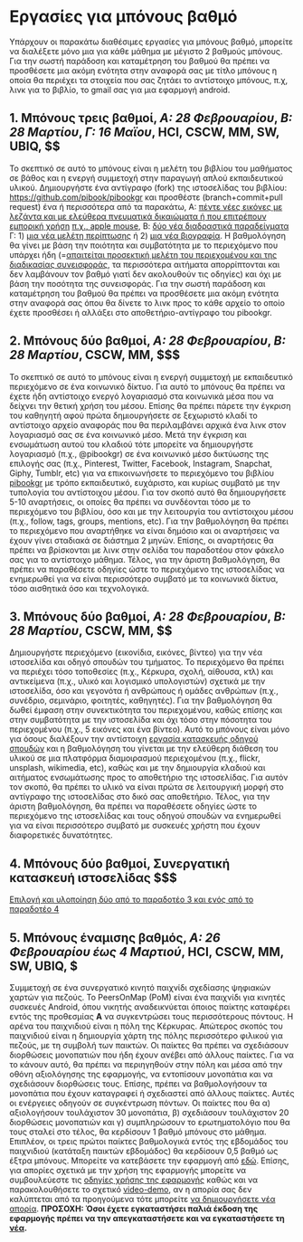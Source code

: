 # Εργασίες για μπόνους βαθμό

Υπάρχουν οι παρακάτω διαθέσιμες εργασίες για μπόνους βαθμό, μπορείτε να διαλέξετε μόνο μια για κάθε μάθημα με μέγιστο 2 βαθμούς μπόνους. Για την σωστή παράδοση και καταμέτρηση του βαθμού θα πρέπει να προσθέσετε μια ακόμη ενότητα στην αναφορά σας με τίτλο μπόνους η οποία θα περιέχει τα στοιχεία που σας ζητάει το αντίστοιχο μπόνους, π.χ, λινκ για το βιβλίο, το gmail σας για μια εφαρμογή android.

## 1. Μπόνους τρεις βαθμοί, *A: 28 Φεβρουαρίου*, *Β: 28 Μαρτίου*, *Γ: 16 Μαϊου*, HCI, CSCW, MM, SW, UBIQ, $$

Το σκεπτικό σε αυτό το μπόνους είναι η μελέτη του βιβλίου του μαθήματος σε βάθος και η ενεργή συμμετοχή στην παραγωγή απλού εκπαιδευτικού υλικού. Δημιουργήστε ένα αντίγραφο (fork) της ιστοσελίδας του βιβλίου: https://github.com/pibook/pibookgr και προσθέστε (branch+commit+pull request) ένα ή περισσότερα από τα παρακάτω, A: [πέντε νέες εικόνες με λεζάντα και με ελεύθερα πνευματικά δικαιώματα ή που επιτρέπουν εμπορική χρήση](https://github.com/pibook/pibookgr/tree/gh-pages/_gallery) [π.χ., apple mouse](https://raw.githubusercontent.com/pibook/pibookgr/gh-pages/_gallery/apple-mouse.md), Β: [δύο νέα διαδραστικά παραδείγματα](https://github.com/pibook/pibookgr/tree/gh-pages/_remix) Γ: 1) [μια νέα μελέτη περίπτωσης](https://github.com/pibook/pibookgr/tree/gh-pages/_case-study) ή 2) [μια νέα βιογραφία](https://github.com/pibook/pibookgr/tree/gh-pages/_biography). Η βαθμολόγηση θα γίνει με βάση την ποιότητα και συμβατότητα με το περιεχόμενο που υπάρχει ήδη (=[απαιτείται προσεκτική μελέτη του περιεχομένου και της διαδικασίας συνεισφοράς](http://www.pibook.gr/contribute/), τα περισσότερα αιτήματα απορρίπτονται και δεν λαμβάνουν τον βαθμό γιατί δεν ακολουθούν τις οδηγίες) και όχι με βάση την ποσότητα της συνεισφοράς. Για την σωστή παράδοση και καταμέτρηση του βαθμού θα πρέπει να προσθέσετε μια ακόμη ενότητα στην αναφορά σας όπου θα δίνετε τo λινκ προς το κάθε αρχείο το οποίο έχετε προσθέσει ή αλλάξει στο αποθετήριο-αντίγραφο του pibookgr.

## 2. Μπόνους δύο βαθμοί, *A: 28 Φεβρουαρίου*, *Β: 28 Μαρτίου*, CSCW, MM, $$$

Το σκεπτικό σε αυτό το μπόνους είναι η ενεργή συμμετοχή με εκπαιδευτικό περιεχόμενο σε ένα κοινωνικό δίκτυο. Για αυτό το μπόνους θα πρέπει να έχετε ήδη αντίστοιχο ενεργό λογαριασμό στα κοινωνικά μέσα που να δείχνει την θετική χρήση του μέσου. Επίσης θα πρέπει πάρετε την έγκριση του καθηγητή αφού πρώτα δημιουργήσετε σε ξεχωριστό κλαδί το αντίστοιχο αρχείο αναφοράς που θα περιλαμβάνει αρχικά ένα λινκ στον λογαριασμό σας σε ένα κοινωνικό μέσο. Μετά την έγκριση και ενσωμάτωση αυτού του κλαδιού τότε μπορείτε να δημιουργήστε λογαριασμό (π.χ., @pibookgr) σε ένα κοινωνικό μέσο δικτύωσης της επιλογής σας (π.χ., Pinterest, Twitter, Facebook, Instagram, Snapchat, Giphy, Tumblr, etc) για να επικοινωνήσετε το περιεχόμενο του βιβλίου [pibookgr](www.pibook.gr) με τρόπο εκπαιδευτικό, ευχάριστο, και κυρίως συμβατό με την τυπολογία του αντίστοιχου μέσου. Για τον σκοπό αυτό θα δημιουργήσετε 5-10 αναρτήσεις, οι οποίες θα πρέπει να συνδέονται τόσο με το περιεχόμενο του βιβλίου, όσο και με την λειτουργία του αντίστοιχου μέσου (π.χ., follow, tags, groups, mentions, etc). Για την βαθμολόγηση θα πρέπει το περιεχόμενο που αναρτήθηκε να είναι δημόσιο και οι αναρτήσεις να έχουν γίνει σταδιακά σε διάστημα 2 μηνών. Επίσης, οι αναρτήσεις θα πρέπει να βρίσκονται με λινκ στην σελίδα του παραδοτέου στον φάκελο σας για το αντίστοιχο μάθημα. Τέλος, για την άριστη βαθμολόγηση, θα πρέπει να παραθέσετε οδηγίες ώστε το περιεχόμενο της ιστοσελίδας να ενημερωθεί για να είναι περισσότερο συμβατό με τα κοινωνικά δίκτυα, τόσο αισθητικά όσο και τεχνολογικά.


## 3. Μπόνους δύο βαθμοί, *A: 28 Φεβρουαρίου*, *Β: 28 Μαρτίου*, CSCW, MM, $$

Δημιουργήστε περιεχόμενο (εικονίδια, εικόνες, βίντεο) για την νέα ιστοσελίδα και οδηγό σπουδών του τμήματος. Το περιεχόμενο θα πρέπει να περιέχει τόσο τοποθεσίες (π.χ., Κέρκυρα, σχολή, αίθουσα, κτλ) και αντικείμενα (π.χ., υλικό και λογισμικό υπολογιστών) σχετικά με την ιστοσελίδα, όσο και γεγονότα ή ανθρώπους ή ομάδες ανθρώπων (π.χ., συνέδριο, σεμινάριο, φοιτητές, καθηγητές). Για την βαθμολόγηση θα δωθεί έμφαση στην συνεκτικότητα του περιεχομένου, καθώς επίσης και στην συμβατότητα με την ιστοσελίδα και όχι τόσο στην πόσοτητα του περιεχομένου (π.χ., 5 εικόνες και ένα βίντεο). Αυτό το μπόνους είναι μόνο για όσους διαλέξουν την αντίστοιχη [εργασία κατασκευής οδηγού σπουδών](/projects/study-guide/) και η βαθμολόγηση του γίνεται με την ελεύθερη διάθεση του υλικού σε μια πλατφόρμα διαμοιρασμού περιεχομένου (π.χ., flickr, unsplash, wikimedia, etc), καθώς και με την δημιουργία κλαδιού και αιτήματος ενσωμάτωσης προς το αποθετήριο της ιστοσελίδας. Για αυτόν τον σκοπό, θα πρέπει το υλικό να είναι πρώτα σε λειτουργική μορφή στο αντίγραφο της ιστοσελίδας στο δικό σας αποθετήριο. Τέλος, για την άριστη βαθμολόγηση, θα πρέπει να παραθέσετε οδηγίες ώστε το περιεχόμενο της ιστοσελίδας και τους οδηγού σπουδών να ενημερωθεί για να είναι περισσότερο συμβατό με συσκευές χρήστη που έχουν διαφορετικές δυνατότητες.

## 4. Μπόνους δύο βαθμοί, Συνεργατική κατασκευή ιστοσελίδας $$$

[Επιλογή και υλοποίηση δύο από το παραδοτέο 3 και ενός από το παραδοτέο 4](https://github.com/ioniodi/site-bilingual/issues)

## 5. Μπόνους έναμισης βαθμός, *A: 26 Φεβρουαρίου έως 4 Μαρτιού*, HCI, CSCW, MM, SW, UBIQ, $
 
Συμμετοχή σε ένα συνεργατικό κινητό παιχνίδι σχεδίασης ψηφιακών χαρτών για πεζούς. 
Το PeersOnMap (PoM) είναι ένα παιχνίδι για κινητές συσκευές Android, όπου νικητής αναδεικνύεται όποιος παίκτης καταφέρει εντός της προθεσμίας **A** να συγκεντρώσει τους περισσότερους πόντους. Η αρένα του παιχνιδιού είναι η πόλη της Κέρκυρας.
Απώτερος σκοπός του παιχνιδιού είναι η δημιουργία χάρτη της πόλης περισσότερο φιλικού για πεζούς, με τη συμβολή των παικτών. Οι παίκτες θα πρέπει να σχεδιάσουν διορθώσεις μονοπατιών που ήδη έχουν ανέβει από άλλους παίκτες. Για να το κάνουν αυτό, θα πρέπει να περιηγηθούν στην πόλη και μέσα από την οθόνη αξιολόγησης της εφαρμογής, να εντοπίσουν μονοπάτια και να σχεδιάσουν διορθώσεις τους. Επίσης, πρέπει να βαθμολογήσουν τα μονοπάτια που έχουν καταγραφεί ή σχεδιαστεί από άλλους παίκτες. Αυτές οι ενέργειες οδηγούν σε συγκέντρωση πόντων.
Οι παίκτες που θα α) αξιολογήσουν τουλάχιστον 30 μονοπάτια, β) σχεδιάσουν τουλάχιστον 20 διορθώσεις μονοπατιών και γ) συμπληρώσουν το ερωτηματολόγιο που θα τους σταλεί στο τέλος, θα κερδίσουν 1 βαθμό μπόνους στο μάθημα. Επιπλέον, οι τρεις πρώτοι παίκτες βαθμολογικά εντός της εβδομάδος του παιχνιδιού (κατάταξη παικτών εβδομάδος) θα κερδίσουν 0,5 βαθμό ως έξτρα μπόνους.
Μπορείτε να κατεβάσετε την εφαρμογή από [εδώ](https://peersonmap.herokuapp.com/application/PoM_no_record.apk). Επίσης, για απορίες σχετικά με την χρήση της εφαρμογής μπορείτε να συμβουλεύεστε τις [οδηγίες χρήσης της εφαρμογής](https://docs.google.com/document/d/11hy4Pa3UWqbURRZehPpc0p4L7FqNMcYX-FuShpQL_vw/edit?usp=sharing) καθώς και να παρακολουθήσετε το σχετικό [video-demo](https://drive.google.com/open?id=0B3VuVg8fNizAWTRoZXlOTnRwMzQ), αν η απορία σας δεν καλύπτεται από τα προηγούμενα τότε μπορείτε [να δημιουργήσετε νέα απορία](https://github.com/courses-ionio/help/issues/26).
**ΠΡΟΣΟΧΗ: Όσοι έχετε εγκαταστήσει παλιά έκδοση της εφαρμογής πρέπει να την απεγκαταστήσετε και να εγκαταστήσετε τη [νέα](https://peersonmap.herokuapp.com/application/PoM_no_record.apk).**
